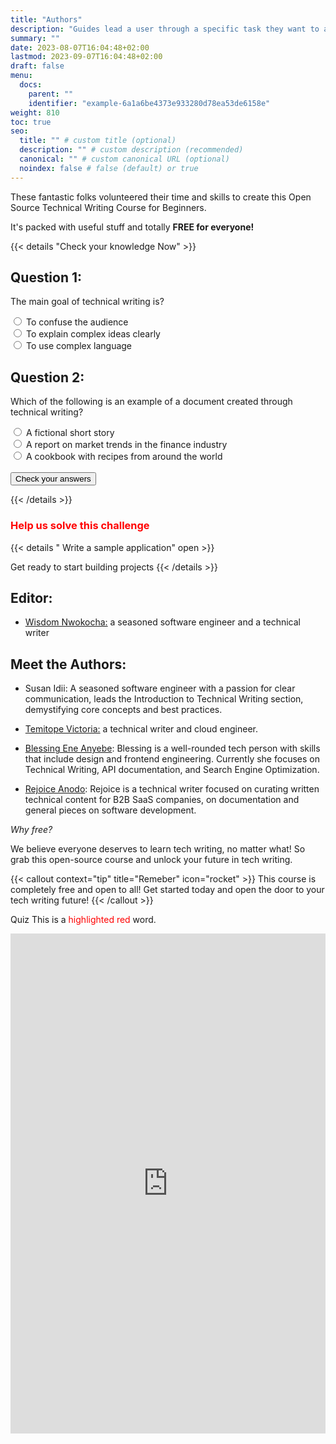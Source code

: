 ```yaml
---
title: "Authors"
description: "Guides lead a user through a specific task they want to accomplish, often with a sequence of steps."
summary: ""
date: 2023-08-07T16:04:48+02:00
lastmod: 2023-09-07T16:04:48+02:00
draft: false
menu:
  docs:
    parent: ""
    identifier: "example-6a1a6be4373e933280d78ea53de6158e"
weight: 810
toc: true
seo:
  title: "" # custom title (optional)
  description: "" # custom description (recommended)
  canonical: "" # custom canonical URL (optional)
  noindex: false # false (default) or true
---
```


These fantastic folks volunteered their time and skills to create this Open Source Technical Writing Course for Beginners.

It's packed with useful stuff and totally **FREE for everyone!**

<body>

{{< details "Check your knowledge Now" >}}

<form id="quizForm">
  <h2>Question 1:</h2>
  <p>The main goal of technical writing is?</p>
  <label>
    <input type="radio" name="question1" value="Paris"> To confuse the audience
  </label><br>
  <label>
    <input type="radio" name="question1" value="complex"> To explain complex ideas clearly
  </label><br>
  <label>
    <input type="radio" name="question1" value="London"> To use complex language
  </label><br>

  <h2>Question 2:</h2>
  <p>Which of the following is an example of a document created through technical writing?</p>
  <label>
    <input type="radio" name="question2" value="3"> A fictional short story
  </label><br>
  <label>
    <input type="radio" name="question2" value="report"> A report on market trends in the finance industry
  </label><br>
  <label>
    <input type="radio" name="question2" value="4"> A cookbook with recipes from around the world
  </label><br>

  <br>
  <input type="submit" value="Check your answers" onclick="gradeQuiz()">
</form>

<p id="result"></p>

<script>
  function gradeQuiz() {
    event.preventDefault(); // Prevent form submission

    const answers = {
      question1: document.querySelector('input[name="question1"]:checked').value,
      question2: document.querySelector('input[name="question2"]:checked').value
    };

    // Correct answers
    const correctAnswers = {
      question1: "complex",
      question2: "report"
    };

    let score = 0;

    // Check answers and calculate score
    if (answers.question1 === correctAnswers.question1) {
      score++;
    }
    if (answers.question2 === correctAnswers.question2) {
      score++;
    }

    // Display the score
    document.getElementById('result').innerHTML = `You scored ${score} out of 2`;
  }
</script>

</body>

{{< /details >}}

<h3><span style="color: #FF0000;" class="highlight">Help us solve this challenge</span></h3>
{{< details " Write a sample application" open >}}

Get ready to start building projects
{{< /details >}}

## Editor:

- [Wisdom Nwokocha:](https://www.linkedin.com/in/joklinztech) a seasoned software engineer and a technical writer

## Meet the Authors:

- Susan Idii: A seasoned software engineer with a passion for clear communication, leads the Introduction to Technical Writing section, demystifying core concepts and best practices.

- [Temitope Victoria:](https://www.linkedin.com/in/temitope-victoria/) a technical writer and cloud engineer.

- [Blessing Ene Anyebe](https://www.linkedin.com/in/anyebe-blessing-ene-kwennb/): Blessing is a well-rounded tech person with skills that include design and frontend engineering. Currently she focuses on Technical Writing, API documentation, and Search Engine Optimization.

- [Rejoice Anodo](https://linktr.ee/rejoiceanodo): Rejoice is a technical writer focused on curating written technical content for B2B SaaS companies, on documentation and general pieces on software development. 


_Why free?_

We believe everyone deserves to learn tech writing, no matter what! So grab this open-source course and unlock your future in tech writing.

{{< callout context="tip" title="Remeber" icon="rocket" >}}
This course is completely free and open to all! Get started today and open the door to your tech writing future!
{{< /callout >}}

Quiz
This is a <span style="color: #FF0000;" class="highlight">highlighted red</span> word.

<iframe src="https://forms.gle/ePPL3ELDu1NUyg5t7" width="100%" height="800" frameborder="0" marginheight="0" marginwidth="0">Loading...</iframe>
